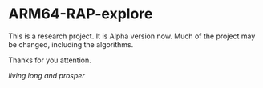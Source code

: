 # ARM64-RAP-explore

This is a research project. It is Alpha version now.
Much of the project may be changed, including the algorithms.

Thanks for you attention.

*living long and prosper*
